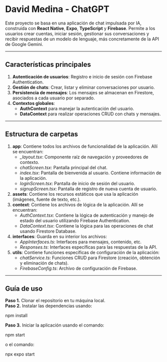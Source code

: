 # David Medina - ChatGPT

Este proyecto se basa en una aplicación de chat impulsada por IA, construida con **React Native**, **Expo**, **TypeScript** y **Firebase**. Permite a los usuarios crear cuentas, iniciar sesión, gestionar sus conversaciones y recibir respuestas de un modelo de lenguaje, más concretamente de la API de Google Gemini.

---

## Características principales

1. **Autenticación de usuarios**: Registro e inicio de sesión con Firebase Authentication.  
2. **Gestión de chats**: Crear, listar y eliminar conversaciones por usuario.  
3. **Persistencia de mensajes**: Los mensajes se almacenan en Firestore, asociados a cada usuario por separado.  
4. **Contextos globales**:  
   - **AuthContext** para manejar la autenticación del usuario.  
   - **DataContext** para realizar operaciones CRUD con chats y mensajes.

---

## Estructura de carpetas

1. **app**: Contiene todos los archivos de funcionalidad de la aplicación. Allí se encuentran:
   - *_layout.tsx*: Componente raíz de navegación y proveedores de contexto.
   - *chatScreen.tsx*: Pantalla principal del chat.
   - *index.tsx*: Pantalla de bienvenida al usuario. Contiene información de la aplicación.
   - *loginScreen.tsx*: Pantalla de inicio de sesión del usuario.
   - *signupScreen.tsx*: Pantalla de registro de nueva cuenta de usuario.
2. **assets**: Contiene los recursos estáticos que usa la aplicación (imágenes, fuente de texto, etc.).
3. **context**: Contiene los archivos de lógica de la aplicación. Allí se encuentran:
   - *AuthContext.tsx*: Contiene la lógica de autenticación y manejo de estado del usuario utilizando Firebase Authentication.
   - *DataContext.tsx*: Contiene la lógica para las operaciones de chat usando Firestore Database.
4. **interfaces**: Guarda en su interior los archivos:
   - *AppInterfaces.ts*: Interfaces para mensajes, contenido, etc.
   - *Responses.ts*: Interfaces específicas para las respuestas de la API.
5. **utils**: Contiene funciones específicas de configuración de la aplicación:
   - *chatService.ts*: Funciones CRUD para Firestore (creación, obtención y eliminación de chats).
   - *FirebaseConfig.ts*: Archivo de configuración de Firebase.
  
---

## Guía de uso

**Paso 1.** Clonar el repositorio en tu máquina local.<br />
**Paso 2.** Instalar las dependencias usando:

npm install

**Paso 3.** Iniciar la aplicación usando el comando:

npm start

o el comando:

npx expo start
